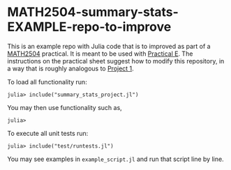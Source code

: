 # MATH2504-summary-stats-EXAMPLE-repo-to-improve

This is an example repo with Julia code that is to improved as part of a [MATH2504](https://courses.smp.uq.edu.au/MATH2504/2022/) practical. It is meant to be used with [Practical E](https://github.com/yoninazarathy/ProgrammingCourse-with-Julia-SimulationAnalysisAndLearningSystems/blob/main/practicals_jupyter/practical_E_towards_project_submission.ipynb). The instructions on the practical sheet suggest how to modify this repository, in a way that is roughly analogous to [Project 1](https://courses.smp.uq.edu.au/MATH2504/2022/assessment_html/project1.html).
 
To load all functionality run:

```
julia> include("summary_stats_project.jl")
```

You may then use functionality such as,

```
julia> 
```

To execute all unit tests run:

```
julia> include("test/runtests.jl")
```

You may see examples in `example_script.jl` and run that script line by line.